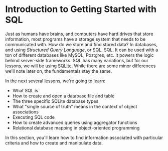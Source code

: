 # Introduction to Getting Started with SQL

Just as humans have brains, and computers have hard drives that store
information, most programs have a storage system that needs to be communicated
with. How do we store and find stored data? In databases, and using _Structured
Query Language_, or SQL. SQL. It can be used with a ton of different databases
like MySQL, Postgres, etc. It powers the logic behind server-side frameworks.
SQL has many variations, but for our lessons, we will be using [SQLite](https://www.sqlite.org/index.html). While
there are some minor differences we'll note later on, the fundamentals stay the
same.

In the next several lessons, we're going to learn:

* What SQL is
* How to create and open a database file and table
* The three specific SQLite database types
* What "single source of truth" means in the context of object associations
* Executing SQL code
* How to create advanced queries using aggregator functions
* Relational database mapping in object-oriented programming

In this section, you'll learn how to find information associated with particular
criteria and how to create and manipulate data.
